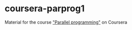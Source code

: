 # coursera-parprog1
Material for the course ["Parallel programming"](https://www.coursera.org/learn/parprog1) on Coursera

